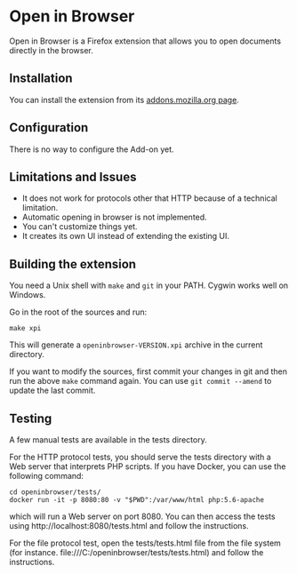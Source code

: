 Open in Browser
===============

Open in Browser is a Firefox extension that allows you to open documents directly in the browser.

## Installation

You can install the extension from its [addons.mozilla.org page](https://addons.mozilla.org/En-us/firefox/addon/open-in-browser/).

## Configuration

There is no way to configure the Add-on yet.

## Limitations and Issues

* It does not work for protocols other that HTTP because of a technical limitation.
* Automatic opening in browser is not implemented.
* You can't customize things yet.
* It creates its own UI instead of extending the existing UI.

## Building the extension

You need a Unix shell with `make` and `git` in your PATH. Cygwin works well on Windows.

Go in the root of the sources and run:

    make xpi

This will generate a `openinbrowser-VERSION.xpi` archive in the current directory.

If you want to modify the sources, first commit your changes in git and then run the above `make` command again.
You can use `git commit --amend` to update the last commit. 

## Testing

A few manual tests are available in the tests directory.

For the HTTP protocol tests, you should serve the tests directory with a Web server that interprets PHP scripts.
If you have Docker, you can use the following command:

    cd openinbrowser/tests/
    docker run -it -p 8080:80 -v "$PWD":/var/www/html php:5.6-apache

which will run a Web server on port 8080. You can then access the tests using http://localhost:8080/tests.html and
follow the instructions.

For the file protocol test, open the tests/tests.html file from the file system (for instance. file:///C:/openinbrowser/tests/tests.html) and follow the instructions.
